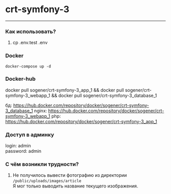 # crt-symfony-3
___

### Как использовать?

1. cp .env.test .env

### Docker

`docker-compose up -d`

### Docker-hub 

docker pull sogener/crt-symfony-3_app_1 && docker pull sogener/crt-symfony-3_webapp_1 && docker pull sogener/crt-symfony-3_database_1

бд: https://hub.docker.com/repository/docker/sogener/crt-symfony-3_database_1
nginx: https://hub.docker.com/repository/docker/sogener/crt-symfony-3_webapp_1
php: https://hub.docker.com/repository/docker/sogener/crt-symfony-3_app_1 


### Доступ в админку 

login: admin <br>
password: admin

### С чём возникли трудности?
1. Не получилось вывести фотографию из директории `/public/uploads/images/article` <br>
Я мог только выводить название текущего изображения.

